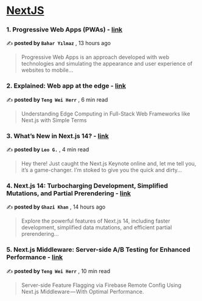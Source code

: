 
<h1><a href=https://medium.com/tag/nextjs/recommended target="_blank" rel="noopener noreferrer">NextJS</a></h1>
<h3>1. Progressive Web Apps (PWAs) - <a href=https://medium.com/@baharr.yilmaz48/progressive-web-apps-pwas-6cce7ff5b934?source=tag_recommended_feed---------0-84----------nextjs----------7a72b9df_496a_4ca6_a722_5f7f439dd38a------- target="_blank" rel="noopener noreferrer">link</a></h3>

✍️ **posted by `Bahar Yılmaz`** <date> , 13 hours ago</date>

<blockquote>Progressive Web Apps is an approach developed with web technologies and simulating the appearance and user experience of websites to mobile…</blockquote>

<h3>2. Explained: Web app at the edge - <a href=https://medium.com/gitconnected/explained-web-app-at-the-edge-fb391985a0a5?source=tag_recommended_feed---------1-107----------nextjs----------7a72b9df_496a_4ca6_a722_5f7f439dd38a------- target="_blank" rel="noopener noreferrer">link</a></h3>

✍️ **posted by `Teng Wei Herr`** <date> , 6 min read</date>

<blockquote>Understanding Edge Computing in Full-Stack Web Frameworks like Next.js with Simple Terms</blockquote>

<h3>3. What’s New in Next.js 14? - <a href=https://medium.com/javascript-in-plain-english/whats-new-in-next-js-14-c49f9167b7c3?source=tag_recommended_feed---------2-85----------nextjs----------7a72b9df_496a_4ca6_a722_5f7f439dd38a------- target="_blank" rel="noopener noreferrer">link</a></h3>

✍️ **posted by `Leo G.`** <date> , 4 min read</date>

<blockquote>Hey there! Just caught the Next.js Keynote online and, let me tell you, it’s a game-changer. I’m stoked to give you the quick and dirty…</blockquote>

<h3>4. Next.js 14: Turbocharging Development, Simplified Mutations, and Partial Prerendering - <a href=https://medium.com/bitsrc/next-js-14-turbocharging-development-simplified-mutations-and-partial-prerendering-355be5dfb1d9?source=tag_recommended_feed---------3-84----------nextjs----------7a72b9df_496a_4ca6_a722_5f7f439dd38a------- target="_blank" rel="noopener noreferrer">link</a></h3>

✍️ **posted by `Ghazi Khan`** <date> , 14 hours ago</date>

<blockquote>Explore the powerful features of Next.js 14, including faster development, simplified data mutations, and efficient partial prerendering…</blockquote>

<h3>5. Next.js Middleware: Server-side A/B Testing for Enhanced Performance - <a href=https://medium.com/gitconnected/next-js-middleware-server-side-a-b-testing-for-enhanced-performance-f13ed0aa0b40?source=tag_recommended_feed---------4-107----------nextjs----------7a72b9df_496a_4ca6_a722_5f7f439dd38a------- target="_blank" rel="noopener noreferrer">link</a></h3>

✍️ **posted by `Teng Wei Herr`** <date> , 10 min read</date>

<blockquote>Server-side Feature Flagging via Firebase Remote Config Using Next.js Middleware — With Optimal Performance.</blockquote>

